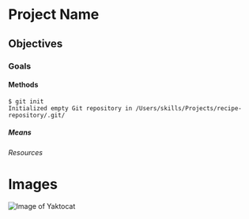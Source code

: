 # Project Name

## Objectives

### Goals

#### Methods

```
$ git init
Initialized empty Git repository in /Users/skills/Projects/recipe-repository/.git/
```

##### Means

###### Resources

# Images

![Image of Yaktocat](https://octodex.github.com/images/yaktocat.png)
